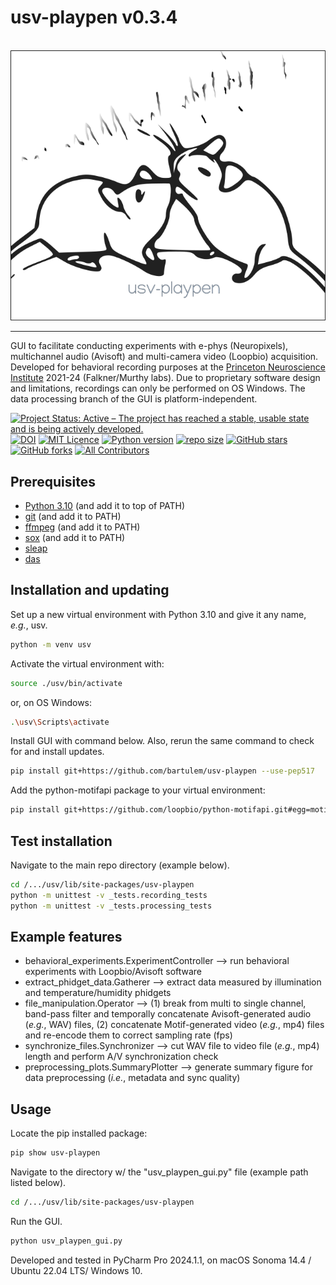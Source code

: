 # usv-playpen v0.3.4

<br>
<div align="center">
  <img src="src/img/usv_playpen_gui.png">
</div>
<hr>

GUI to facilitate conducting experiments with e-phys (Neuropixels), multichannel audio (Avisoft) and multi-camera video (Loopbio) acquisition. Developed for behavioral recording purposes at the [Princeton Neuroscience Institute](https://pni.princeton.edu/) 2021-24 (Falkner/Murthy labs). Due to proprietary software design and limitations, recordings can only be performed on OS Windows. The data processing branch of the GUI is platform-independent.

[![Project Status: Active – The project has reached a stable, usable state and is being actively developed.](https://www.repostatus.org/badges/latest/active.svg)](https://www.repostatus.org/#active)
[![DOI](https://zenodo.org/badge/566588932.svg)](https://zenodo.org/badge/latestdoi/566588932)
[![MIT Licence](https://img.shields.io/github/license/bartulem/usv-playpen)](https://github.com/bartulem/usv-playpen/blob/main/LICENSE)
[![Python version](https://img.shields.io/badge/Python-3.10-blue)](https://img.shields.io/badge/Python-3.10-blue)
[![repo size](https://img.shields.io/github/repo-size/bartulem/usv-playpen)](https://github.com/bartulem/usv-playpen/)
[![GitHub stars](https://img.shields.io/github/stars/bartulem/usv-playpen?style=social)](https://github.com/bartulem/usv-playpen/)
[![GitHub forks](https://img.shields.io/github/forks/bartulem/usv-playpen?style=social)](https://github.com/bartulem/usv-playpen/)
[![All Contributors](https://img.shields.io/badge/all_contributors-1-orange.svg?style=flat-square)](https://img.shields.io/badge/all_contributors-1-orange.svg?style=flat-square)

## Prerequisites

* [Python 3.10](https://www.python.org/downloads/) (and add it to top of PATH)
* [git](https://git-scm.com/download/)  (and add it to PATH)
* [ffmpeg](https://ffmpeg.org/download.html) (and add it to PATH)
* [sox](https://sourceforge.net/projects/sox/)  (and add it to PATH)
* [sleap](https://sleap.ai/) 
* [das](https://janclemenslab.org/das/)

## Installation and updating

Set up a new virtual environment with Python 3.10 and give it any name, _e.g._, usv.
```bash
python -m venv usv
```
Activate the virtual environment with:
```bash
source ./usv/bin/activate
```
or, on OS Windows:
```bash
.\usv\Scripts\activate
```
Install GUI with command below. Also, rerun the same command to check for and install updates.
```bash
pip install git+https://github.com/bartulem/usv-playpen --use-pep517
```

Add the python-motifapi package to your virtual environment:
```bash
pip install git+https://github.com/loopbio/python-motifapi.git#egg=motifapi --use-pep517
```

## Test installation
Navigate to the main repo directory (example below).
```bash
cd /.../usv/lib/site-packages/usv-playpen
python -m unittest -v _tests.recording_tests
python -m unittest -v _tests.processing_tests
```

## Example features

* behavioral_experiments.ExperimentController --> run behavioral experiments with Loopbio/Avisoft software
* extract_phidget_data.Gatherer --> extract data measured by illumination and temperature/humidity phidgets
* file_manipulation.Operator --> (1) break from multi to single channel, band-pass filter and temporally concatenate Avisoft-generated audio (_e.g._, WAV) files,
                                 (2) concatenate Motif-generated video (_e.g._, mp4) files and re-encode them to correct sampling rate (fps)
* synchronize_files.Synchronizer --> cut WAV file to video file (_e.g._, mp4) length and perform A/V synchronization check
* preprocessing_plots.SummaryPlotter --> generate summary figure for data preprocessing (_i.e._, metadata and sync quality)

## Usage

Locate the pip installed package:
```bash
pip show usv-playpen
```
Navigate to the directory w/ the "usv_playpen_gui.py" file (example path listed below).
```bash
cd /.../usv/lib/site-packages/usv-playpen
```

Run the GUI.
```bash
python usv_playpen_gui.py
```

Developed and tested in PyCharm Pro 2024.1.1, on macOS Sonoma 14.4 / Ubuntu 22.04 LTS/ Windows 10.

